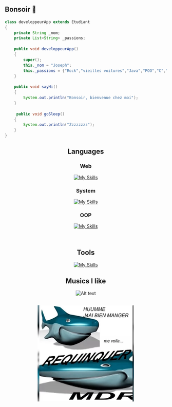 ## Bonsoir 👋 

```java
class developpeurApp extends Etudiant
{
    private String _nom;
    private List<String> _passions;

    public void developpeurApp() 
    {
        super();
        this._nom = "Joseph";
        this._passions = {"Rock","vieilles voitures","Java","POO","C","jeux vidéo"};
    }

    public void sayHi()
    {
        System.out.println("Bonsoir, bienvenue chez moi");
    }

     public void goSleep()
    {
        System.out.println("Zzzzzzzz");
    }
}
```

<div align="center">
    
## Languages

### Web
 [![My Skills](https://skillicons.dev/icons?i=html,css,php,js,sqlite)](https://skillicons.dev)
     
### System
 [![My Skills](https://skillicons.dev/icons?i=c,bash)](https://skillicons.dev)
     
 ### OOP
  [![My Skills](https://skillicons.dev/icons?i=cs,php,py,java)](https://skillicons.dev)
    
  </br>

## Tools
  
  [![My Skills](https://skillicons.dev/icons?i=linux,idea,vscode,vscodium,git,gitlab,github,godot)](https://skillicons.dev)
  </br>
  


## Musics I like
![Alt text](https://spotify-recently-played-readme.vercel.app/api?user=6p6vsqpmlucd5f8wh525htu2a&unique={true|1|on|yes})
</div>

##
<div align="center">
<img 
  src="images/requin.png"
  width="300" 
  height="300"
  />
</div>



